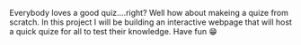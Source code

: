 Everybody loves a good quiz....right? Well how about makeing a quize from scratch. In this project I will be building an interactive webpage that will host a quick quize for all to test their knowledge. Have fun 😁
